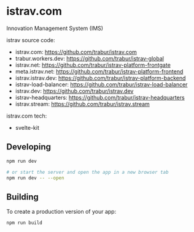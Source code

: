 istrav.com
========
Innovation Management System (IMS)

istrav source code:
- istrav.com: https://github.com/trabur/istrav.com
- trabur.workers.dev: https://github.com/trabur/istrav-global
- istrav.net: https://github.com/trabur/istrav-platform-frontgate
- meta.istrav.net: https://github.com/trabur/istrav-platform-frontend
- istrav.istrav.dev: https://github.com/trabur/istrav-platform-backend
- istrav-load-balancer: https://github.com/trabur/istrav-load-balancer
- istrav.dev: https://github.com/trabur/istrav.dev
- istrav-headquarters: https://github.com/trabur/istrav-headquarters
- istrav.stream: https://github.com/trabur/istrav.stream

istrav.com tech:
- svelte-kit

## Developing
```bash
npm run dev

# or start the server and open the app in a new browser tab
npm run dev -- --open
```

## Building
To create a production version of your app:
```bash
npm run build
```